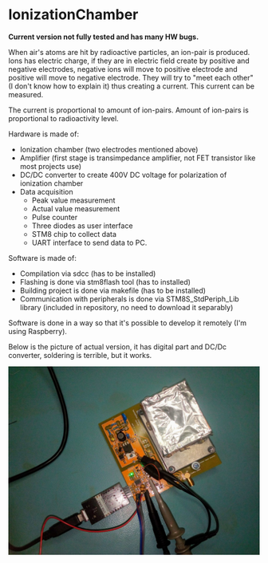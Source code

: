 # IonizationChamber

**Current version not fully tested and has many HW bugs.**

When air's atoms are hit by radioactive particles, an ion-pair is produced. Ions has electric charge, if they are in electric field create by positive and negative electrodes, negative ions will move to positive electrode and positive will move to negative electrode. They will try to "meet each other" (I don't know how to explain it) thus creating a current. This current can be measured.

The current is proportional to amount of ion-pairs. Amount of ion-pairs is proportional to radioactivity level.

Hardware is made of:
* Ionization chamber (two electrodes mentioned above)
* Amplifier (first stage is transimpedance amplifier, not FET transistor like most projects use)
* DC/DC converter to create 400V DC voltage for polarization of ionization chamber
* Data acquisition
  * Peak value measurement
  * Actual value measurement
  * Pulse counter
  * Three diodes as user interface
  * STM8 chip to collect data
  * UART interface to send data to PC.

Software is made of:
* Compilation via sdcc (has to be installed)
* Flashing is done via stm8flash tool (has to installed)
* Building project is done via makefile (has to be installed)
* Communication with peripherals is done via STM8S_StdPeriph_Lib library (included in repository, no need to download it separably)

Software is done in a way so that it's possible to develop it remotely (I'm using Raspberry).

Below is the picture of actual version, it has digital part and DC/Dc converter, soldering is terrible, but it works.


![sensor render](https://raw.githubusercontent.com/RobertGawron/IonizationChamber/master/documentation/pictures/pcb_04_08_2019.jpg)

 
